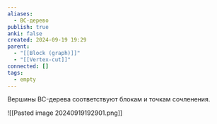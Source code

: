 ```yaml
---
aliases:
  - ВС-дерево
publish: true
anki: false
created: 2024-09-19 19:29
parent:
  - "[[Block (graph)]]"
  - "[[Vertex-cut]]"
connected: []
tags:
  - empty
---
```


Вершины BC-дерева соответствуют блокам и точкам сочленения.


![[Pasted image 20240919192901.png]]